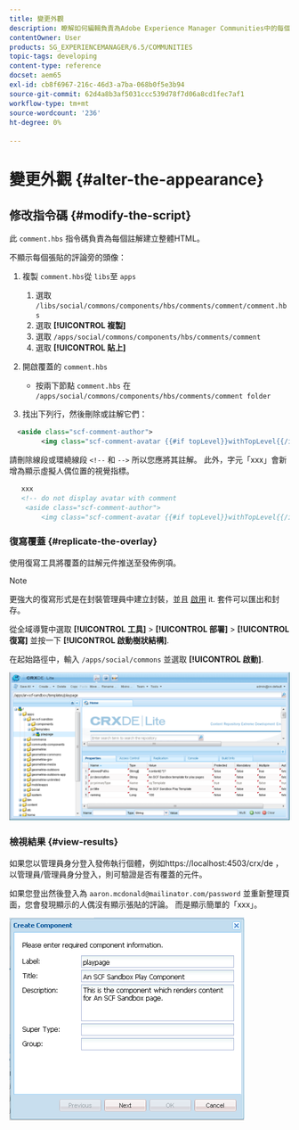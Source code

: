 ```yaml
---
title: 變更外觀
description: 瞭解如何編輯負責為Adobe Experience Manager Communities中的每個評論建立整體HTML的comment.hbs指令碼。
contentOwner: User
products: SG_EXPERIENCEMANAGER/6.5/COMMUNITIES
topic-tags: developing
content-type: reference
docset: aem65
exl-id: cb8f6967-216c-46d3-a7ba-068b0f5e3b94
source-git-commit: 62d4a8b3af5031ccc539d78f7d06a8cd1fec7af1
workflow-type: tm+mt
source-wordcount: '236'
ht-degree: 0%

---
```


# 變更外觀 {#alter-the-appearance}

## 修改指令碼 {#modify-the-script}

此 `comment.hbs` 指令碼負責為每個註解建立整體HTML。

不顯示每個張貼的評論旁的頭像：

1. 複製 `comment.hbs`從 `libs`至 `apps`

   1. 選取 `/libs/social/commons/components/hbs/comments/comment/comment.hbs`
   1. 選取 **[!UICONTROL 複製]**
   1. 選取 `/apps/social/commons/components/hbs/comments/comment`
   1. 選取 **[!UICONTROL 貼上]**

1. 開啟覆蓋的 `comment.hbs`

   * 按兩下節點 `comment.hbs` 在 `/apps/social/commons/components/hbs/comments/comment folder`

1. 找出下列行，然後刪除或註解它們：

```xml
  <aside class="scf-comment-author">
        <img class="scf-comment-avatar {{#if topLevel}}withTopLevel{{/if}}" src="{{author.avatarUrl}}"></img>
```

請刪除線段或環繞線段 `<!--` 和 `-->` 所以您應將其註解。 此外，字元「xxx」會新增為顯示虛擬人偶位置的視覺指標。

```xml
   xxx
   <!-- do not display avatar with comment
    <aside class="scf-comment-author">
        <img class="scf-comment-avatar {{#if topLevel}}withTopLevel{{/if}}" src="{{author.avatarUrl}}"></img>
```

### 復寫覆蓋 {#replicate-the-overlay}

使用復寫工具將覆蓋的註解元件推送至發佈例項。

>[!NOTE]
>
>更強大的復寫形式是在封裝管理員中建立封裝，並且 [啟用](/help/sites-administering/package-manager.md#replicating-packages) it. 套件可以匯出和封存。

從全域導覽中選取 **[!UICONTROL 工具]** > **[!UICONTROL 部署]** > **[!UICONTROL 復寫]** 並按一下 **[!UICONTROL 啟動樹狀結構]**.

在起始路徑中，輸入 `/apps/social/commons` 並選取 **[!UICONTROL 啟動]**.

![verify-content-template](assets/verify-content-template.png)

### 檢視結果 {#view-results}

如果您以管理員身分登入發佈執行個體，例如https://localhost:4503/crx/de ，以管理員/管理員身分登入，則可驗證是否有覆蓋的元件。

如果您登出然後登入為 `aaron.mcdonald@mailinator.com/password` 並重新整理頁面，您會發現顯示的人偶沒有顯示張貼的評論。 而是顯示簡單的「xxx」。

![create-template-component](assets/create-template-component.png)

